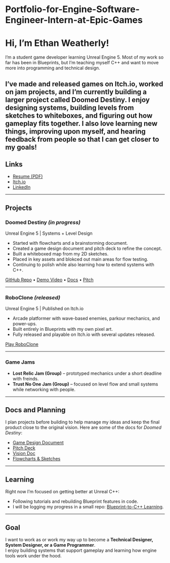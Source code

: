 # Portfolio-for-Engine-Software-Engineer-Intern-at-Epic-Games

# Hi, I’m Ethan Weatherly!

I’m a student game developer learning Unreal Engine 5. Most of my work so far has been in Blueprints, but I’m teaching myself C++ and want to move more into programming and technical design.  

I’ve made and released games on Itch.io, worked on jam projects, and I’m currently building a larger project called **Doomed Destiny**. I enjoy designing systems, building levels from sketches to whiteboxes, and figuring out how gameplay fits together. I also love learning new things, improving upon myself, and hearing feedback from people so that I can get closer to my goals!
---

## Links
- [Resume (PDF)](your-link-here) 
- [Itch.io](https://nitronic-games.itch.io/)
- [LinkedIn](https://www.linkedin.com/in/ethan-weatherly-46192228a/)

---

## Projects

### Doomed Destiny *(in progress)*
Unreal Engine 5 | Systems + Level Design  

- Started with flowcharts and a brainstorming document.
- Created a game design document and pitch deck to refine the concept.  
- Built a whiteboxed map from my 2D sketches.
- Placed in key assets and blokced out main areas for flow testing.
- Continuing to polish while also learning how to extend systems with C++.

[GitHub Repo](your-link) • [Demo Video](your-link) • [Docs](https://docs.google.com/document/d/198YT4rlBzRcgm3pHrqV77kXPFInvWR1p210KoxUr2YU/edit?usp=sharing) • [Pitch](https://docs.google.com/presentation/d/1d6ztp96R-0NF5GgYzH7n6gnjAHalp01L/edit?usp=sharing&ouid=104468524659219012433&rtpof=true&sd=true)

---

### RoboClone *(released)*
Unreal Engine 5 | Published on Itch.io  

- Arcade platformer with wave-based enemies, parkour mechanics, and power-ups.  
- Built entirely in Blueprints with my own pixel art.  
- Fully released and playable on Itch.io with several updates released. 

[Play RoboClone](https://nitronic-games.itch.io/roboclone)

---

### Game Jams
- **Lost Relic Jam (Group)** – prototyped mechanics under a short deadline with freinds.  
- **Trust No One Jam (Group)** – focused on level flow and small systems while networking with people.  

---

## Docs and Planning
I plan projects before building to help manage my ideas and keep the final product close to the original vision. 
Here are some of the docs for *Doomed Destiny*:  
- [Game Design Document](your-link)  
- [Pitch Deck](your-link)  
- [Vision Doc](your-link)  
- [Flowcharts & Sketches](your-link)  

---

## Learning
Right now I’m focused on getting better at Unreal C++:  
- Following tutorials and rebuilding Blueprint features in code.  
- I will be logging my progress in a small repo: [Blueprint-to-C++ Learning](your-link).  

---

## Goal
I want to work as or work my way up to become a **Technical Designer, System Designer, or a Game Programmer**.  
I enjoy building systems that support gameplay and learning how engine tools work under the hood.
